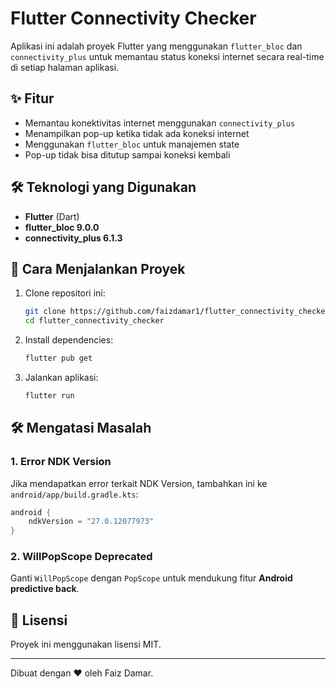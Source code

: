 # Flutter Connectivity Checker

Aplikasi ini adalah proyek Flutter yang menggunakan `flutter_bloc` dan `connectivity_plus` untuk memantau status koneksi internet secara real-time di setiap halaman aplikasi.

## ✨ Fitur

- Memantau konektivitas internet menggunakan `connectivity_plus`
- Menampilkan pop-up ketika tidak ada koneksi internet
- Menggunakan `flutter_bloc` untuk manajemen state
- Pop-up tidak bisa ditutup sampai koneksi kembali

## 🛠️ Teknologi yang Digunakan

- **Flutter** (Dart)
- **flutter\_bloc 9.0.0**
- **connectivity\_plus 6.1.3**

## 🚀 Cara Menjalankan Proyek

1. Clone repositori ini:
   ```sh
   git clone https://github.com/faizdamar1/flutter_connectivity_checker
   cd flutter_connectivity_checker
   ```
2. Install dependencies:
   ```sh
   flutter pub get
   ```
3. Jalankan aplikasi:
   ```sh
   flutter run
   ```

## 🛠️ Mengatasi Masalah

### 1. Error NDK Version

Jika mendapatkan error terkait NDK Version, tambahkan ini ke `android/app/build.gradle.kts`:

```kotlin
android {
    ndkVersion = "27.0.12077973"
}
```

### 2. WillPopScope Deprecated

Ganti `WillPopScope` dengan `PopScope` untuk mendukung fitur **Android predictive back**.

## 📜 Lisensi

Proyek ini menggunakan lisensi MIT.

---

Dibuat dengan ❤️ oleh Faiz Damar.

